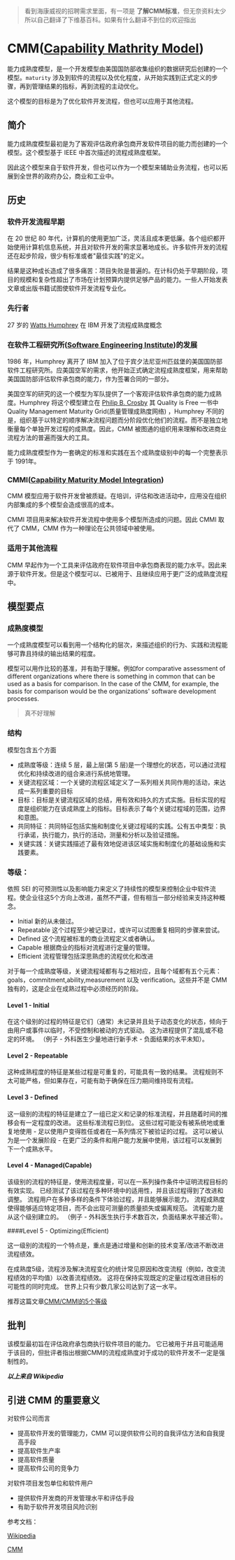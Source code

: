>  看到海康威视的招聘需求里面，有一项是 **了解CMM标准**，但无奈资料太少所以自己翻译了下维基百科。如果有什么翻译不到位的欢迎指出



# CMM([Capability Mathrity Model](https://en.wikipedia.org/wiki/Capability_Maturity_Model))

能力成熟度模型，是一个开发模型由美国国防部收集组织的数据研究后创建的一个模型。``maturity`` 涉及到软件的流程以及优化程度，从开始实践到正式定义的步骤，再到管理结果的指标，再到流程的主动优化。

这个模型的目标是为了优化软件开发流程，但也可以应用于其他流程。

## 简介

能力成熟度模型最初是为了客观评估政府承包商开发软件项目的能力而创建的一个模型。这个模型基于 IEEE 中首次描述的流程成熟度框架。

因此这个模型来自于软件开发，但也可以作为一个模型来辅助业务流程，也可以拓展到全世界的政府办公，商业和工业中。

## 历史

### 软件开发流程早期

在 20 世纪 80 年代，计算机的使用更加广泛，灵活且成本更低廉。各个组织都开始使用计算机信息系统，并且对软件开发的需求显著地成长。许多软件开发的流程还在起步阶段，很少有标准或者"最佳实践"的定义。

结果是这种成长造成了很多痛苦：项目失败是普遍的。在计科仍处于早期阶段，项目的规模和复杂性超出了市场在计划预算内提供足够产品的能力。一些人开始发表文章或出版书籍试图使软件开发流程专业化。

### 先行者

27 岁的 [Watts Humphrey](https://en.wikipedia.org/wiki/Watts_Humphrey) 在 IBM  开发了流程成熟度概念

### 在软件工程研究所([Software Engineering Institute](https://en.wikipedia.org/wiki/Software_Engineering_Institute))的发展

1986 年，Humphrey 离开了 IBM 加入了位于宾夕法尼亚州匹兹堡的美国国防部软件工程研究所。应美国空军的需求，他开始正式确定流程成熟度框架，用来帮助美国国防部评估软件承包商的能力，作为签署合同的一部分。

美国空军的研究的这一个模型为军队提供了一个客观评估软件承包商的能力成熟度。Humphrey 将这个模型建立在 [Philip B. Crosby](https://en.wikipedia.org/wiki/Philip_B._Crosby) 其 Quality is Free 一书中 Quality Management Maturity Grid(质量管理成熟度网络) ，Humphrey 不同的是，组织基于以特定的顺序解决流程问题而分阶段优化他们的流程。而不是独立地衡量每个单独开发过程的成熟度。因此，CMM 被图通的组织用来理解和改进商业流程方法的普遍而强大的工具。

能力成熟度模型作为一套确定的标准和实践在五个成熟度级别中的每一个完整表示于 1991年。

### CMMI([Capability Maturity Model Integration](https://en.wikipedia.org/wiki/Capability_Maturity_Model_Integration))

CMM 模型应用于软件开发曾被质疑。在培训，评估和改进活动中，应用没在组织内部集成的多个模型会造成很高的成本。

CMMI 项目用来解决软件开发流程中使用多个模型所造成的问题。因此 CMMI 取代了 CMM，CMM 作为一种理论在公共领域中被使用。



### 适用于其他流程

CMM 早起作为一个工具来评估政府在软件项目中承包商表现的能力水平。因此来源于软件开发。但是这个模型可以、已被用于、且继续应用于更广泛的成熟度流程中。



## 模型要点

### 成熟度模型

一个成熟度模型可以看到用一个结构化的层次，来描述组织的行为、实践和流程能够可靠且持续的输出结果的程度。

模型可以用作比较的基准，并有助于理解。例如for comparative assessment of different organizations where there is something in common that can be used as a basis for comparison. In the case of the CMM, for example, the basis for comparison would be the organizations' software development processes.

> 真不好理解

### 结构

模型包含五个方面

* 成熟度等级：连续 5 层，最上层(第 5 层)是一个理想化的状态，可以通过流程优化和持续改进的组合来进行系统地管理。
* 关键流程区域：一个关键的流程区域定义了一系列相关共同作用的活动，来达成一系列重要的目标
* 目标：目标是关键流程区域的总结，用有效和持久的方式实施。目标实现的程度是组织能力在该成熟度上的指标。目标表示了每个关键过程域的范围，边界和意图。
* 共同特征：共同特征包括实施和制度化关键过程域的实践。公有五中类型：执行承诺，执行能力，执行的活动，测量和分析以及验证措施。
* 关键实践：关键实践描述了最有效地促进该区域实施和制度化的基础设施和实践要素。



### 等级：

依照 SEI 的可预测性以及影响能力来定义了持续性的模型来控制企业中软件流程。使企业往这5个方向上改进，虽然不严谨，但有相当一部分经验来支持这种概念。

* Initial 新的从未做过。
* Repeatable 这个过程至少被记录过，或许可以试图重复相同的步骤来尝试。
* Defined 这个流程被标准的商业流程定义或者确认。
* Capable 根据商业的指标对流程进行定量的管理。
* Efficient 流程管理包括深思熟虑的流程优化和改进

对于每一个成熟度等级，关键流程域都有与之相对应，且每个域都有五个元素：goals，commitment,ability,measurement 以及 verification。这些并不是 CMM 独有的，这是企业在成熟过程中必须经历的阶段。

#### Level 1 - Initial

在这个级别的过程的特征是它们（通常）未记录并且处于动态变化的状态，倾向于由用户或事件以临时，不受控制和被动的方式驱动。 这为进程提供了混乱或不稳定的环境。 （例子 - 外科医生少量地进行新手术 - 负面结果的水平未知）。

#### Level 2 - Repeatable

这种成熟程度的特征是某些过程是可重复的，可能具有一致的结果。 流程规则不太可能严格，但如果存在，可能有助于确保在压力期间维持现有流程。

#### Level 3 - Defined

这一级别的流程的特征是建立了一组已定义和记录的标准流程，并且随着时间的推移会有一定程度的改进。 这些标准流程已到位。 这些过程可能没有被系统地或重复地使用 - 足以使用户变得胜任或者在一系列情况下被验证的过程。 这可以被认为是一个发展阶段 - 在更广泛的条件和用户能力发展中使用，该过程可以发展到下一个成熟水平。

#### Level 4 - Managed(Capable)

该级别的流程的特征是，使用流程度量，可以在一系列操作条件中证明流程目标的有效实现。 已经测试了该过程在多种环境中的适用性，并且该过程得到了改进和调整。 流程用户在多种多样的条件下体验过程，并且能够展示能力。 流程成熟度使得能够适应特定项目，而不会出现可测量的质量损失或偏离规范。 流程能力是从这个级别建立的。 （例子 - 外科医生执行手术数百次，负面结果水平接近零）。

####Level 5 - Optimizing(Efficient)

这一级别的流程的一个特点是，重点是通过增量和创新的技术变革/改进不断改进流程绩效。

在成熟度5级，流程涉及解决流程变化的统计常见原因和改变流程（例如，改变流程绩效的平均值）以改善流程绩效。 这将在保持实现既定的定量过程改进目标的可能性的同时完成。 世界上只有少数几家公司达到了这一水平。



推荐这篇文章[CMM/CMMI的5个等级](https://www.cnblogs.com/qqflying/archive/2010/04/29/1723506.html)



## 批判

该模型最初旨在评估政府承包商执行软件项目的能力。 它已被用于并且可能适用于该目的，但批评者指出根据CMM的流程成熟度对于成功的软件开发不一定是强制性的。



***以上来自 Wikipedia***



## 引进 CMM 的重要意义

对软件公司而言

* 提高软件开发的管理能力，CMM 可以提供软件公司的自我评估方法和自我提高手段
* 提高软件生产率
* 提高软件质量
* 提高软件公司的竞争力

对软件项目发包单位和软件用户

* 提供软件开发商的开发管理水平和评估手段
* 有助于软件开发项目风险识别





参考文档：

[Wikipedia](https://en.wikipedia.org/wiki/Capability_Maturity_Model)

[CMM](https://blog.csdn.net/iamdll/article/details/6186283)